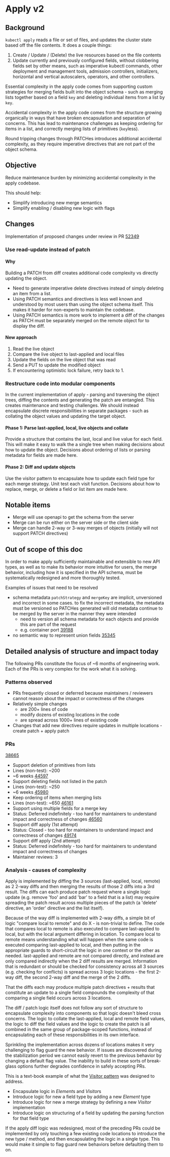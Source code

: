 # Apply v2

## Background

`kubectl apply` reads a file or set of files, and updates the cluster state based off the file contents.
It does a couple things:

1. Create / Update / (Delete) the live resources based on the file contents
2. Update currently and previously configured fields, without clobbering fields set by other means,
   such as imperative kubectl commands, other deployment and management tools, admission controllers,
   initializers, horizontal and vertical autoscalers, operators, and other controllers.

Essential complexity in the apply code comes from supporting custom strategies for
merging fields built into the object schema -
such as merging lists together based on a field `key` and deleting individual
items from a list by `key`.

Accidental complexity in the apply code comes from the structure growing organically in ways that have
broken encapsulation and separation of concerns.  This has lead to maintenance challenges as
keeping ordering for items in a list, and correctly merging lists of primitives (`key`less).

Round tripping changes through PATCHes introduces additional accidental complexity,
as they require imperative directives that are not part of the object schema.

## Objective


Reduce maintenance burden by minimizing accidental complexity in the apply codebase.

This should help:

- Simplify introducing new merge semantics
- Simplify enabling / disabling new logic with flags

## Changes

Implementation of proposed changes under review in PR [52349](https://github.com/kubernetes/kubernetes/pull/52349)

### Use read-update instead of patch

#### Why

Building a PATCH from diff creates additional code complexity vs directly updating the object.

- Need to generate imperative delete directives instead of simply deleting an item from a list.
- Using PATCH semantics and directives is less well known and understood by most users
  than using the object schema itself.  This makes it harder for non-experts to maintain the codebase.
- Using PATCH semantics is more work to implement a diff of the changes as
  PATCH must be separately merged on the remote object for to display the diff.

#### New approach

1. Read the live object
2. Compare the live object to last-applied and local files
3. Update the fields on the live object that was read
4. Send a PUT to update the modified object
5. If encountering optimistic lock failure, retry back to 1.

### Restructure code into modular components

In the current implementation of apply - parsing and traversing the object trees, diffing the
contents and generating the patch are entangled.  This creates maintenance and
testing challenges.  We should instead encapsulate discrete responsibilities in separate packages -
such as collating the object values and updating the target object.

#### Phase 1: Parse last-applied, local, live objects and collate

Provide a structure that contains the last, local and live value for each field.  This
will make it easy to walk the a single tree when making decisions about how to update the object.
Decisions about ordering of lists or parsing metadata for fields are made here.

#### Phase 2: Diff and update objects

Use the visitor pattern to encapsulate how to update each field type for each merge strategy.
Unit test each visit function.  Decisions about how to replace, merge, or delete a field or
list item are made here.

## Notable items

- Merge will use openapi to get the schema from the server
- Merge can be run either on the server side or the client side
- Merge can handle 2-way or 3-way merges of objects (initially will not support PATCH directives)

## Out of scope of this doc

In order to make apply sufficiently maintainable and extensible to new API types, as well as to make its
behavior more intuitive for users, the merge behavior, including how it is specified in the API schema,
must be systematically redesigned and more thoroughly tested.

Examples of issues that need to be resolved

- schema metadata `patchStrategy` and `mergeKey` are implicit, unversioned and incorrect in some cases.
  to fix the incorrect metadata, the metadata must be versioned so PATCHes generated will old metadata continue
  to be merged by the server in the manner they were intended
  - need to version all schema metadata for each objects and provide this are part of the request
  - e.g. container port [39188](https://github.com/kubernetes/kubernetes/issues/39188)
- no semantic way to represent union fields [35345](https://github.com/kubernetes/kubernetes/issues/35345)


## Detailed analysis of structure and impact today

The following PRs constitute the focus of ~6 months of engineering work.  Each of the PRs is very complex
for the work what it is solving.

### Patterns observed

- PRs frequently closed or deferred because maintainers / reviewers cannot reason about the impact or
  correctness of the changes
- Relatively simple changes
  - are 200+ lines of code
  - modify dozens of existing locations in the code
  - are spread across 1000+ lines of existing code
- Changes that add new directives require updates in multiple locations - create patch + apply patch

### PRs

[38665](https://github.com/kubernetes/kubernetes/pull/38665/files)
- Support deletion of primitives from lists
- Lines (non-test): ~200
- ~6 weeks
[44597](https://github.com/kubernetes/kubernetes/pull/44597/files)
- Support deleting fields not listed in the patch
- Lines (non-test): ~250
- ~6 weeks
[45980](https://github.com/kubernetes/kubernetes/pull/45980/files#diff-101008d96c4444a5813f7cb6b54aaff6)
- Keep ordering of items when merging lists
- Lines (non-test): ~650
[46161](https://github.com/kubernetes/kubernetes/pull/46161/files#diff-101008d96c4444a5813f7cb6b54aaff6)
- Support using multiple fields for a merge key
- Status: Deferred indefinitely - too hard for maintainers to understand impact and correctness of changes
[46560](https://github.com/kubernetes/kubernetes/pull/46560/files)
- Support diff apply (1st attempt)
- Status: Closed - too hard for maintainers to understand impact and correctness of changes
[49174](https://github.com/kubernetes/kubernetes/pull/49174/files)
- Support diff apply (2nd attempt)
- Status: Deferred indefinitely - too hard for maintainers to understand impact and correctness of changes
- Maintainer reviews: 3


### Analysis - causes of complexity

Apply is implemented by diffing the 3 sources (last-applied, local, remote) as 2 2-way diffs and then
merging the results of those 2 diffs into a 3rd result.  The diffs can each produce patch request where
a single logic update (e.g. remove 'foo' and add 'bar' to a field that is a list) may require spreading the
patch result across multiple pieces of the patch (a 'delete' directive, an 'order' directive
and the list itself).

Because of the way diff is implemented with 2-way diffs, a simple bit of logic
"compare local to remote" and do X - is non-trivial to define.  The code that compares local to remote
is also executed to compare last-applied to local, but with the local argument differing in location.
To compare local to remote means understanding what will happen when the same code is executed
comparing last-applied to local, and then putting in the appropriate guards to short-circuit the
logic in one context or the other as needed.  last-applied and remote are not compared directly, and instead
are only compared indirectly when the 2 diff results are merged.  Information that is redundant or
should be checked for consistency across all 3 sources (e.g. checking for conflicts) is spread across
3 logic locations - the first 2-way diff, the second 2-way diff and the merge of the 2 diffs.

That the diffs each may produce multiple patch directives + results that constitute an update to a single
field compounds the complexity of that comparing a single field occurs across 3 locations.
 
The diff / patch logic itself does not follow any sort of structure to encapsulate complexity
into components so that logic doesn't bleed cross concerns.  The logic to collate the last-applied, local and
remote field values, the logic to diff the field values and the logic to create the patch is
all combined in the same group of package-scoped functions, instead of encapsulating
each of these responsibilities in its own interface.

Sprinkling the implementation across dozens of locations makes it very challenging to
flag guard the new behavior.  If issues are discovered during the stabilization period we cannot
easily revert to the previous behavior by changing a default flag value.  The inability to build
in these sorts of break-glass options further degrades confidence in safely accepting PRs.

This is a text-book example of what the [Visitor pattern](https://en.wikipedia.org/wiki/Visitor_pattern) 
was designed to address.

- Encapsulate logic in *Element*s and *Visitor*s
- Introduce logic for new a field type by adding a new *Element* type
- Introduce logic for new a merge strategy by defining a new *Visitor* implementation
- Introduce logic on structuring of a field by updating the parsing function for that field type

If the apply diff logic was redesigned, most of the preceding PRs could be implemented by
only touching a few existing code locations to introduce the new type / method, and
then encapsulating the logic in a single type.  This would make it simple to flag guard
new behaviors before defaulting them to on.

